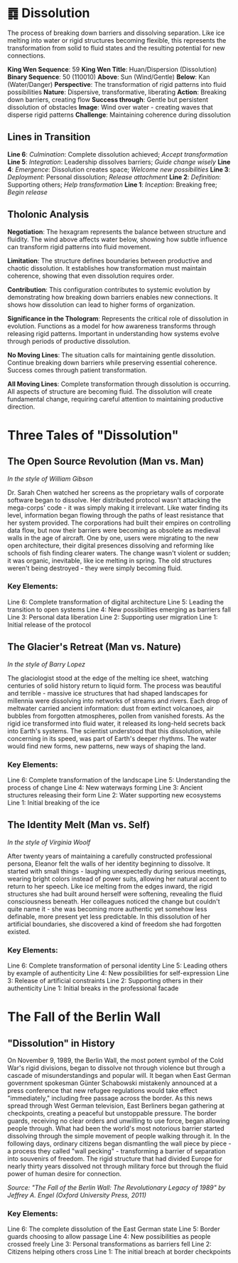 # ䷺ Dissolution

The process of breaking down barriers and dissolving separation. Like ice melting into water or rigid structures becoming flexible, this represents the transformation from solid to fluid states and the resulting potential for new connections.


**King Wen Sequence**: 59
**King Wen Title**: Huan/Dispersion (Dissolution)
**Binary Sequence**: 50 (110010)
**Above**: Sun (Wind/Gentle)
**Below**: Kan (Water/Danger)
**Perspective**: The transformation of rigid patterns into fluid possibilities
**Nature**: Dispersive, transformative, liberating
**Action**: Breaking down barriers, creating flow
**Success through**: Gentle but persistent dissolution of obstacles
**Image**: Wind over water - creating waves that disperse rigid patterns
**Challenge**: Maintaining coherence during dissolution

## Lines in Transition
**Line 6**: *Culmination*: Complete dissolution achieved; *Accept transformation*
**Line 5**: *Integration*: Leadership dissolves barriers; *Guide change wisely*
**Line 4**: *Emergence*: Dissolution creates space; *Welcome new possibilities*
**Line 3**: *Deployment*: Personal dissolution; *Release attachment*
**Line 2**: *Definition*: Supporting others; *Help transformation*
**Line 1**: *Inception*: Breaking free; *Begin release*

## Tholonic Analysis
**Negotiation**: The hexagram represents the balance between structure and fluidity. The wind above affects water below, showing how subtle influence can transform rigid patterns into fluid movement.

**Limitation**: The structure defines boundaries between productive and chaotic dissolution. It establishes how transformation must maintain coherence, showing that even dissolution requires order.

**Contribution**: This configuration contributes to systemic evolution by demonstrating how breaking down barriers enables new connections. It shows how dissolution can lead to higher forms of organization.

**Significance in the Thologram**: Represents the critical role of dissolution in evolution. Functions as a model for how awareness transforms through releasing rigid patterns. Important in understanding how systems evolve through periods of productive dissolution.

**No Moving Lines**: The situation calls for maintaining gentle dissolution. Continue breaking down barriers while preserving essential coherence. Success comes through patient transformation.

**All Moving Lines**: Complete transformation through dissolution is occurring. All aspects of structure are becoming fluid. The dissolution will create fundamental change, requiring careful attention to maintaining productive direction.
# Three Tales of "Dissolution"

## The Open Source Revolution (Man vs. Man)
*In the style of William Gibson*

Dr. Sarah Chen watched her screens as the proprietary walls of corporate software began to dissolve. Her distributed protocol wasn't attacking the mega-corps' code - it was simply making it irrelevant. Like water finding its level, information began flowing through the paths of least resistance that her system provided. The corporations had built their empires on controlling data flow, but now their barriers were becoming as obsolete as medieval walls in the age of aircraft. One by one, users were migrating to the new open architecture, their digital presences dissolving and reforming like schools of fish finding clearer waters. The change wasn't violent or sudden; it was organic, inevitable, like ice melting in spring. The old structures weren't being destroyed - they were simply becoming fluid.

### Key Elements:

Line 6: Complete transformation of digital architecture
Line 5: Leading the transition to open systems
Line 4: New possibilities emerging as barriers fall
Line 3: Personal data liberation
Line 2: Supporting user migration
Line 1: Initial release of the protocol

## The Glacier's Retreat (Man vs. Nature)
*In the style of Barry Lopez*

The glaciologist stood at the edge of the melting ice sheet, watching centuries of solid history return to liquid form. The process was beautiful and terrible - massive ice structures that had shaped landscapes for millennia were dissolving into networks of streams and rivers. Each drop of meltwater carried ancient information: dust from extinct volcanoes, air bubbles from forgotten atmospheres, pollen from vanished forests. As the rigid ice transformed into fluid water, it released its long-held secrets back into Earth's systems. The scientist understood that this dissolution, while concerning in its speed, was part of Earth's deeper rhythms. The water would find new forms, new patterns, new ways of shaping the land.

### Key Elements:

Line 6: Complete transformation of the landscape
Line 5: Understanding the process of change
Line 4: New waterways forming
Line 3: Ancient structures releasing their form
Line 2: Water supporting new ecosystems
Line 1: Initial breaking of the ice

## The Identity Melt (Man vs. Self)
*In the style of Virginia Woolf*

After twenty years of maintaining a carefully constructed professional persona, Eleanor felt the walls of her identity beginning to dissolve. It started with small things - laughing unexpectedly during serious meetings, wearing bright colors instead of power suits, allowing her natural accent to return to her speech. Like ice melting from the edges inward, the rigid structures she had built around herself were softening, revealing the fluid consciousness beneath. Her colleagues noticed the change but couldn't quite name it - she was becoming more authentic yet somehow less definable, more present yet less predictable. In this dissolution of her artificial boundaries, she discovered a kind of freedom she had forgotten existed.

### Key Elements:

Line 6: Complete transformation of personal identity
Line 5: Leading others by example of authenticity
Line 4: New possibilities for self-expression
Line 3: Release of artificial constraints
Line 2: Supporting others in their authenticity
Line 1: Initial breaks in the professional facade
# The Fall of the Berlin Wall

## "Dissolution" in History

On November 9, 1989, the Berlin Wall, the most potent symbol of the Cold War's rigid divisions, began to dissolve not through violence but through a cascade of misunderstandings and popular will. It began when East German government spokesman Günter Schabowski mistakenly announced at a press conference that new refugee regulations would take effect "immediately," including free passage across the border. As this news spread through West German television, East Berliners began gathering at checkpoints, creating a peaceful but unstoppable pressure. The border guards, receiving no clear orders and unwilling to use force, began allowing people through. What had been the world's most notorious barrier started dissolving through the simple movement of people walking through it. In the following days, ordinary citizens began dismantling the wall piece by piece - a process they called "wall pecking" - transforming a barrier of separation into souvenirs of freedom. The rigid structure that had divided Europe for nearly thirty years dissolved not through military force but through the fluid power of human desire for connection.

*Source: "The Fall of the Berlin Wall: The Revolutionary Legacy of 1989" by Jeffrey A. Engel (Oxford University Press, 2011)*

### Key Elements:
Line 6: The complete dissolution of the East German state
Line 5: Border guards choosing to allow passage
Line 4: New possibilities as people crossed freely
Line 3: Personal transformations as barriers fell
Line 2: Citizens helping others cross
Line 1: The initial breach at border checkpoints